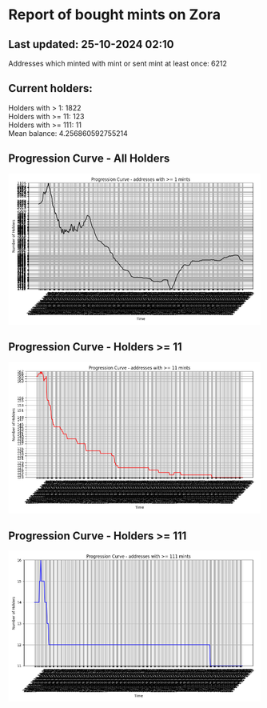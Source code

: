 # Report of bought mints on Zora
## Last updated: 25-10-2024 02:10
Addresses which minted with mint or sent mint at least once: 6212

## Current holders:
Holders with > 1: 1822  
Holders with >= 11: 123  
Holders with >= 111: 11  
Mean balance: 4.256860592755214  

## Progression Curve - All Holders
![addresses with >= 1 mint](progression_curve_all.png)
## Progression Curve - Holders >= 11
![addresses with >= 11 mints](progression_curve_gt_11.png)
## Progression Curve - Holders >= 111
![addresses with >= 111 mints](progression_curve_gt_111.png)

